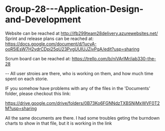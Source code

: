 # Group-28---Application-Design-and-Development

Website can be reached at http://ifb299team28delivery.azurewebsites.net/
Sprint and release plans can be reached at: 
https://docs.google.com/document/d/1ucyA-ooR5IEsW7H2ydrCDpj25qU23PvgUUIUJZjvPqA/edit?usp=sharing


Scrum board can be reached at: 
https://trello.com/b/niVArlMr/iab330-the-28

-- All user stroies are there, who is working on them, and how much time spent on each storie.


IF you somehow have problems with any of the files in the 'Documents' folder, please checkout this link:

https://drive.google.com/drive/folders/0B73Ko6FGNNdzTXBSNjMxWVF0T2M?usp=sharing

All the same documents are there.
I had some troubles geting the burndown charts to show in that file, but it is working in the link
